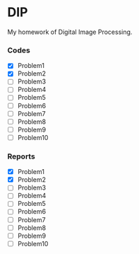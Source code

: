 # DIP
My homework of Digital Image Processing.
### Codes

- [x] Problem1
- [x] Problem2
- [ ] Problem3
- [ ] Problem4
- [ ] Problem5
- [ ] Problem6
- [ ] Problem7
- [ ] Problem8
- [ ] Problem9
- [ ] Problem10

### Reports
- [x] Problem1
- [x] Problem2
- [ ] Problem3
- [ ] Problem4
- [ ] Problem5
- [ ] Problem6
- [ ] Problem7
- [ ] Problem8
- [ ] Problem9
- [ ] Problem10